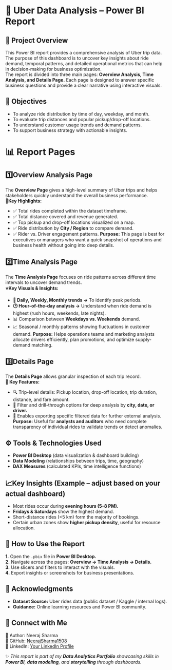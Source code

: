 # 🚖 Uber Data Analysis – Power BI Report<br/>
## 📌 Project Overview<br/>
This Power BI report provides a comprehensive analysis of Uber trip data. The purpose of this dashboard is to uncover key insights about ride demand, temporal patterns, and detailed operational metrics that can help in decision-making for business optimization.<br/>
The report is divided into three main pages: **Overview Analysis, Time Analysis, and Details Page.** Each page is designed to answer specific business questions and provide a clear narrative using interactive visuals.<br/>


## 🎯 Objectives<br/>
+ To analyze ride distribution by time of day, weekday, and month.<br/>
+ To evaluate trip distances and popular pickup/drop-off locations.<br/>
+ To understand customer usage trends and demand patterns.<br/>
+ To support business strategy with actionable insights.<br/>


# 📊 Report Pages<br/>
## 1️⃣Overview Analysis Page<br/>
The **Overview Page** gives a high-level summary of Uber trips and helps stakeholders quickly understand the overall business performance.<br/>
**🔑Key Highlights:**<br/>
+ ✅ Total rides completed within the dataset timeframe.<br/>
+ ✅ Total distance covered and revenue generated.<br/>
+ ✅ Top pickup and drop-off locations visualized on a map.<br/>
+ ✅ Ride distribution by **City / Region** to compare demand.<br/>
+ ✅ Rider vs. Driver engagement patterns.
**Purpose:**
This page is best for executives or managers who want a quick snapshot of operations and business health without going into deep details.<br/>

## 2️⃣Time Analysis Page<br/>
The **Time Analysis Page** focuses on ride patterns across different time intervals to uncover demand trends.<br/>
**⭐Key Visuals & Insights:**<br/>
+ **📅 Daily, Weekly, Monthly trends →** To identify peak periods.<br/>
+ **🕒 Hour-of-the-day analysis →** Understand when ride demand is highest (rush hours, weekends, late nights).<br/>
+ 📊 Comparison between **Weekdays vs. Weekends** demand.<br/>
+ 📈 Seasonal / monthly patterns showing fluctuations in customer demand.
**Purpose:**
Helps operations teams and marketing analysts allocate drivers efficiently, plan promotions, and optimize supply-demand matching.<br/>

## 3️⃣Details Page<br/>
The **Details Page** allows granular inspection of each trip record.<br/>
**🎯 Key Features:**<br/>
+ 🔍 Trip-level details: Pickup location, drop-off location, trip duration, distance, and fare amount.<br/>
+ 🔄 Filter and drill-through options for deep analysis by **city, date, or driver.**<br/>
+ 📌 Enables exporting specific filtered data for further external analysis.
**Purpose:**
Useful for **analysts and auditors** who need complete transparency of individual rides to validate trends or detect anomalies.<br/>


## ⚙️ Tools & Technologies Used<br/>
+ **Power BI Desktop** (data visualization & dashboard building)<br/>
+ **Data Modeling** (relationships between trips, time, geography)<br/>
+ **DAX Measures** (calculated KPIs, time intelligence functions)<br/>


## 📈Key Insights (Example – adjust based on your actual dashboard)<br/>
+ Most rides occur during **evening hours (5–8 PM).**<br/>
+ **Fridays & Saturdays** show the highest demand.<br/>
+ Short-distance rides (<5 km) form the majority of bookings.<br/>
+ Certain urban zones show **higher pickup density**, useful for resource allocation.<br/>


## 🚀 How to Use the Report<br/>
**1.** Open the `.pbix`  file in **Power BI Desktop.**<br/>
**2.** Navigate across the pages: **Overview → Time Analysis → Details.**<br/>
**3.** Use slicers and filters to interact with the visuals.<br/>
**4.** Export insights or screenshots for business presentations.


## 🙏 Acknowledgments<br/>
+ **Dataset Source:** Uber rides data (public dataset / Kaggle / internal logs).<br/>
+ **Guidance:** Online learning resources and Power BI community.<br/>

## 🔗 Connect with Me<br/>
👤 Author: Neeraj Sharma<br/>
🔗 GitHub: [NeerajSharma1508](https://github.com/NeerajSharma1508)<br/>
💼 LinkedIn: [Your LinkedIn Profile](https://www.linkedin.com/in/ineerajsharma15/)<br/>

✨ _This report is part of my **Data Analytics Portfolio** showcasing skills in **Power BI**, **data modeling**, and **storytelling** through dashboards._










